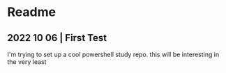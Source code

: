 # Readme

## 2022 10 06 | First Test

I'm trying to set up a cool powershell study repo.  this will be interesting in the very least

